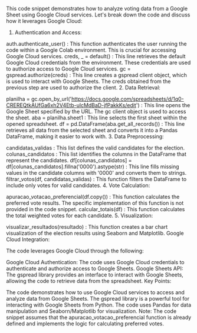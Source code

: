 This code snippet demonstrates how to analyze voting data from a Google Sheet using Google Cloud services. Let's break down the code and discuss how it leverages Google Cloud:

1. Authentication and Access:

auth.authenticate_user() : This function authenticates the user running the code within a Google Colab environment. This is crucial for accessing Google Cloud services.
creds, _ = default() : This line retrieves the default Google Cloud credentials from the environment. These credentials are used to authorize access to Google Cloud services.
gc = gspread.authorize(creds) : This line creates a gspread client object, which is used to interact with Google Sheets. The creds obtained from the previous step are used to authorize the client.
2. Data Retrieval:

planilha = gc.open_by_url('https://docs.google.com/spreadsheets/d/1q0-CREREQtkAUfGa6xh2V4Etb-ulcMdBaD-jfPakkKs/edit') : This line opens the Google Sheet specified by the URL. The gc client object is used to access the sheet.
aba = planilha.sheet1 : This line selects the first sheet within the opened spreadsheet.
df = pd.DataFrame(aba.get_all_records()) : This line retrieves all data from the selected sheet and converts it into a Pandas DataFrame, making it easier to work with.
3. Data Preprocessing:

candidatas_validas : This list defines the valid candidates for the election.
colunas_candidatos : This list identifies the columns in the DataFrame that represent the candidates.
df[colunas_candidatos] = df[colunas_candidatos].fillna('0000').astype(str) : This line fills missing values in the candidate columns with '0000' and converts them to strings.
filtrar_votos(df, candidatas_validas) : This function filters the DataFrame to include only votes for valid candidates.
4. Vote Calculation:

apuracao_votacao_preferencial(df.copy()) : This function calculates the preferred vote results. The specific implementation of this function is not provided in the code snippet.
calcular_totais(df) : This function calculates the total weighted votes for each candidate.
5. Visualization:

visualizar_resultados(resultado) : This function creates a bar chart visualization of the election results using Seaborn and Matplotlib.
Google Cloud Integration:

The code leverages Google Cloud through the following:

Google Cloud Authentication: The code uses Google Cloud credentials to authenticate and authorize access to Google Sheets.
Google Sheets API: The gspread library provides an interface to interact with Google Sheets, allowing the code to retrieve data from the spreadsheet.
Key Points:

The code demonstrates how to use Google Cloud services to access and analyze data from Google Sheets.
The gspread library is a powerful tool for interacting with Google Sheets from Python.
The code uses Pandas for data manipulation and Seaborn/Matplotlib for visualization.
Note: The code snippet assumes that the apuracao_votacao_preferencial function is already defined and implements the logic for calculating preferred votes.

